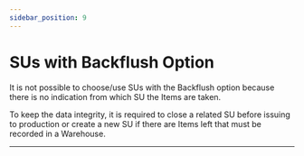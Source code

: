 ```yaml
---
sidebar_position: 9
---
```


# SUs with Backflush Option

It is not possible to choose/use SUs with the Backflush option because there is no indication from which SU the Items are taken.

To keep the data integrity, it is required to close a related SU before issuing to production or create a new SU if there are Items left that must be recorded in a Warehouse.

---
